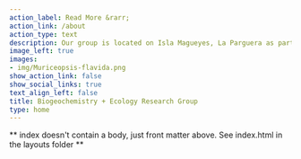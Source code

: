 ```yaml
---
action_label: Read More &rarr;
action_link: /about
action_type: text
description: Our group is located on Isla Magueyes, La Parguera as part of the [Department of Marine Sciences](https://www.uprm.edu/cima/) at the [University of Puerto Rico Mayagüez](https://www.uprm.edu/). We seek to understand how the biogeochemistry of nearshore waters and the maintenance of coral reef structures are affected by local impacts and global environmental change with an emphasis on the coastal ecosystems of Puerto Rico. 
image_left: true
images:
- img/Muriceopsis-flavida.png
show_action_link: false
show_social_links: true
text_align_left: false
title: Biogeochemistry + Ecology Research Group
type: home
---
```


\*\* index doesn't contain a body, just front matter above. See index.html in the layouts folder \*\*
